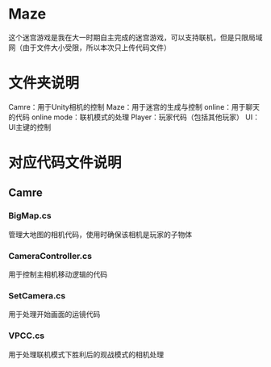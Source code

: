 # Maze
这个迷宫游戏是我在大一时期自主完成的迷宫游戏，可以支持联机，但是只限局域网（由于文件大小受限，所以本次只上传代码文件）
# 文件夹说明
Camre：用于Unity相机的控制
Maze：用于迷宫的生成与控制
online：用于聊天的代码
online mode：联机模式的处理
Player：玩家代码（包括其他玩家）
UI：UI主键的控制

# 对应代码文件说明
## Camre
### BigMap.cs
管理大地图的相机代码，使用时确保该相机是玩家的子物体
### CameraController.cs
用于控制主相机移动逻辑的代码
### SetCamera.cs
用于处理开始画面的运镜代码
### VPCC.cs
用于处理联机模式下胜利后的观战模式的相机处理
